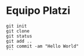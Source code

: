 # Equipo Platzi
 ````
 git init
 git clone
 git status
 git add ..
 git commit -am "Hello World"
 ``` 
